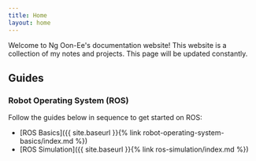 ```yaml
---
title: Home
layout: home
---
```


Welcome to Ng Oon-Ee's documentation website! This website is a collection of my notes and projects. This page will be updated constantly.

## Guides

### Robot Operating System (ROS)

Follow the guides below in sequence to get started on ROS:

- [ROS Basics]({{ site.baseurl }}{% link robot-operating-system-basics/index.md %})
- [ROS Simulation]({{ site.baseurl }}{% link ros-simulation/index.md %})

